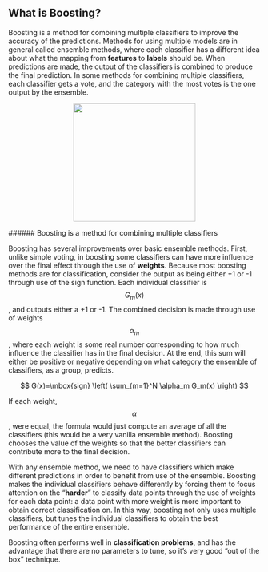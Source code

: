 ## What is Boosting?

Boosting is a method for combining multiple classifiers to improve the accuracy of the predictions. Methods for using multiple models are in general called ensemble methods, where each classifier has a different idea about what the mapping from **features** to **labels** should be. When predictions are made, the output of the classifiers is combined to produce the final prediction. In some methods for combining multiple classifiers, each classifier gets a vote, and the category with the most votes is the one output by the ensemble. 

<p align="center">
  <img src="/assets/image5.png" style="width:244px; height:236px;"/>
</p>
###### Boosting is a method for combining multiple classifiers

Boosting has several improvements over basic ensemble methods. First, unlike simple voting, in boosting some classifiers can have more influence over the final effect through the use of **weights**. Because most boosting methods are for classification, consider the output as being either +1 or -1 through use of the sign function. Each individual classifier is $$G_m(x)$$, and outputs either a +1 or -1. The combined decision is made through use of weights $$\alpha_m$$, where each weight is some real number corresponding to how much influence the classifier has in the final decision. At the end, this sum will either be positive or negative depending on what category the ensemble of classifiers, as a group, predicts. 

$$
G(x)=\mbox{sign} \left(  \sum_{m=1}^N \alpha_m G_m(x)  \right)
$$

If each weight, $$\alpha$$, were equal, the formula would just compute an average of all the classifiers (this would be a very vanilla ensemble method). Boosting chooses the value of the weights so that the better classifiers can contribute more to the final decision. 

With any ensemble method, we need to have classifiers which make different predictions in order to benefit from use of the ensemble. Boosting makes the individual classifiers behave differently by forcing them to focus attention on the “**harder**” to classify data points through the use of weights for each data point: a data point with more weight is more important to obtain correct classification on. In this way, boosting not only uses multiple classifiers, but tunes the individual classifiers to obtain the best performance of the entire ensemble. 

Boosting often performs well in **classification problems**, and has the advantage that there are no parameters to tune, so it’s very good “out of the box” technique. 